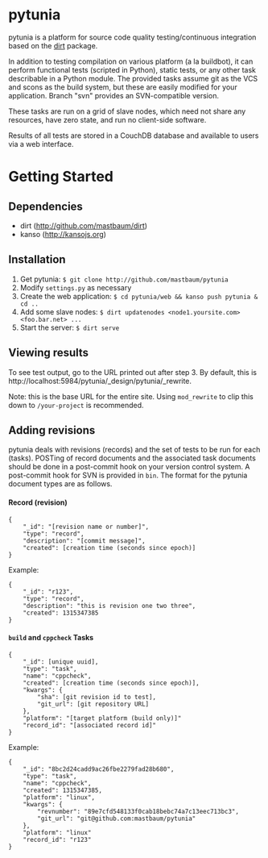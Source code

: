 pytunia
========
pytunia is a platform for source code quality testing/continuous integration based on the [dirt](http://github.com/mastbaum/dirt) package.

In addition to testing compilation on various platform (a la buildbot), it can perform functional tests (scripted in Python), static tests, or any other task describable in a Python module. The provided tasks assume git as the VCS and scons as the build system, but these are easily modified for your application. Branch "svn" provides an SVN-compatible version.

These tasks are run on a grid of slave nodes, which need not share any resources, have zero state, and run no client-side software.

Results of all tests are stored in a CouchDB database and available to users via a web interface.

Getting Started
===============
Dependencies
------------

* dirt (http://github.com/mastbaum/dirt)
* kanso (http://kansojs.org)

Installation
------------

1. Get pytunia: `$ git clone http://github.com/mastbaum/pytunia`
2. Modify `settings.py` as necessary
3. Create the web application: `$ cd pytunia/web && kanso push pytunia & cd ..`
4. Add some slave nodes: `$ dirt updatenodes <node1.yoursite.com> <foo.bar.net> ...`
5. Start the server: `$ dirt serve`

Viewing results
---------------

To see test output, go to the URL printed out after step 3. By default, this is http://localhost:5984/pytunia/_design/pytunia/_rewrite.

Note: this is the base URL for the entire site. Using `mod_rewrite` to clip this down to `/your-project` is recommended.

Adding revisions
----------------

pytunia deals with revisions (records) and the set of tests to be run for each (tasks). POSTing of record documents and the associated task documents should be done in a post-commit hook on your version control system. A post-commit hook for SVN is provided in `bin`. The format for the pytunia document types are as follows.

#### Record (revision) ####

    {
        "_id": "[revision name or number]",
        "type": "record",
        "description": "[commit message]",
        "created": [creation time (seconds since epoch)]
    }

Example:

    {
        "_id": "r123",
        "type": "record",
        "description": "this is revision one two three",
        "created": 1315347385
    }

#### `build` and `cppcheck` Tasks ####

    {
        "_id": [unique uuid],
        "type": "task",
        "name": "cppcheck",
        "created": [creation time (seconds since epoch)],
        "kwargs": {
            "sha": [git revision id to test],
            "git_url": [git repository URL]
        },
        "platform": "[target platform (build only)]"
        "record_id": "[associated record id]"
    }

Example:

    {
        "_id": "8bc2d24cadd9ac26fbe2279fad28b680",
        "type": "task",
        "name": "cppcheck",
        "created": 1315347385,
        "platform": "linux",
        "kwargs": {
            "revnumber": "89e7cfd548133f0cab18bebc74a7c13eec713bc3",
            "git_url": "git@github.com:mastbaum/pytunia"
        },
        "platform": "linux"
        "record_id": "r123"
    }

